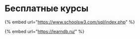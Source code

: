 # Бесплатные курсы

{% embed url="https://www.schoolsw3.com/sql/index.php" %}

{% embed url="https://learndb.ru/" %}
